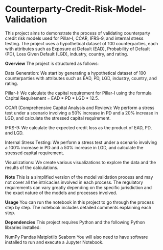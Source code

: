 # Counterparty-Credit-Risk-Model-Validation

This project aims to demonstrate the process of validating counterparty credit risk models used for Pillar-I, CCAR, IFRS-9, and internal stress testing. The project uses a hypothetical dataset of 100 counterparties, each with attributes such as Exposure at Default (EAD), Probability of Default (PD), Loss Given Default (LGD), industry, country, and rating.

**Overview**
The project is structured as follows:

Data Generation: We start by generating a hypothetical dataset of 100 counterparties with attributes such as EAD, PD, LGD, industry, country, and rating.

Pillar-I: We calculate the capital requirement for Pillar-I using the formula Capital Requirement = EAD * PD * LGD * 12.5.

CCAR (Comprehensive Capital Analysis and Review): We perform a stress test under a scenario involving a 50% increase in PD and a 20% increase in LGD, and calculate the stressed capital requirement.

IFRS-9: We calculate the expected credit loss as the product of EAD, PD, and LGD.

Internal Stress Testing: We perform a stress test under a scenario involving a 100% increase in PD and a 50% increase in LGD, and calculate the stressed capital requirement.

Visualizations: We create various visualizations to explore the data and the results of the calculations.

**Note**
This is a simplified version of the model validation process and may not cover all the intricacies involved in each process. The regulatory requirements can vary greatly depending on the specific jurisdiction and the exact nature of the models and processes involved.

**Usage**
You can run the notebook in this project to go through the process step by step. The notebook includes detailed comments explaining each step.

**Dependencies**
This project requires Python and the following Python libraries installed:

NumPy
Pandas
Matplotlib
Seaborn
You will also need to have software installed to run and execute a Jupyter Notebook.
